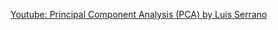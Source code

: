 
[Youtube: Principal Component Analysis (PCA) by Luis Serrano](https://www.youtube.com/watch?v=g-Hb26agBFg)


